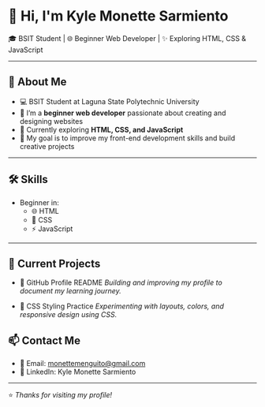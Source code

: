 # 👋 Hi, I'm Kyle Monette Sarmiento 

🎓 BSIT Student | 🌐 Beginner Web Developer | ✨ Exploring HTML, CSS & JavaScript  

---

## 🚀 About Me
- 💻 BSIT Student at Laguna State Polytechnic University 
- 🔭 I’m a **beginner web developer** passionate about creating and designing websites  
- 🌱 Currently exploring **HTML, CSS, and JavaScript**  
- 🎯 My goal is to improve my front-end development skills and build creative projects  

---

## 🛠️ Skills
- Beginner in:
  - 🌐 HTML  
  - 🎨 CSS  
  - ⚡ JavaScript  

---

## 📂 Current Projects

- 📝 GitHub Profile README
  *Building and improving my profile to document my learning journey.*

- 🎨 CSS Styling Practice
  *Experimenting with layouts, colors, and responsive design using CSS.*  

## 📫 Contact Me
- 📧 Email: monettemenguito@gmail.com  
- 💼 LinkedIn: Kyle Monette Sarmiento  

---

⭐️ *Thanks for visiting my profile!*
<!--
**monette-prog/monette-prog** is a ✨ _special_ ✨ repository because its `README.md` (this file) appears on your GitHub profile.

Here are some ideas to get you started:

- 🔭 I’m currently working on ...
- 🌱 I’m currently learning ...
- 👯 I’m looking to collaborate on ...
- 🤔 I’m looking for help with ...
- 💬 Ask me about ...
- 📫 How to reach me: ...
- 😄 Pronouns: ...
- ⚡ Fun fact: ...
-->
